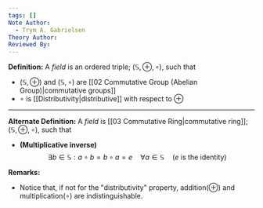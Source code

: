 ```yaml
---
tags: []
Note Author:
  - Trym A. Gabrielsen
Theory Author: 
Reviewed By:
---
```

**Definition:**
A *field* is an ordered triple; $(\mathbb{S},\oplus,\circ)$, such that
- $(\mathbb{S},\oplus)$ and $(\mathbb{S},\circ)$ are [[02 Commutative Group (Abelian Group)|commutative groups]]
- $\circ$ is [[Distributivity|distributive]] with respect to $\oplus$

---
**Alternate Definition:**
A *field* is [[03 Commutative Ring|commutative ring]]; $(\mathbb{S},\oplus,\circ)$, such that
- **(Multiplicative inverse)** $$\exists b\in \mathbb{S}: a\circ b = b \circ a = e \quad \forall a \in \mathbb{S} \quad\text{($e$ is the identity)}$$

**Remarks:**
- Notice that, if not for the "distributivity" property, addition($\oplus$) and multiplication($\circ$) are indistinguishable. 